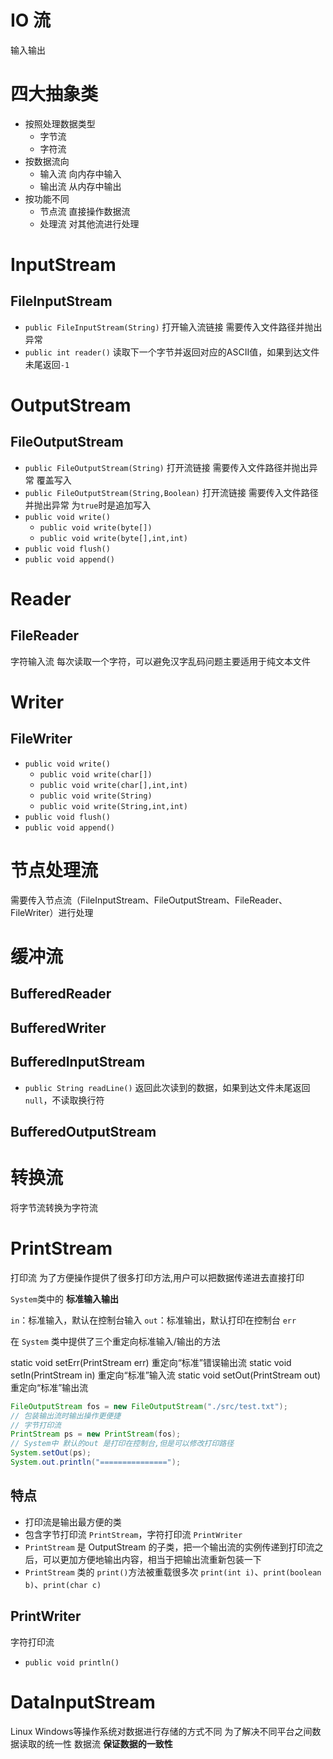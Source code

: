 # IO 流

输入输出

# 四大抽象类

- 按照处理数据类型
  - 字节流
  - 字符流
- 按数据流向
  - 输入流 向内存中输入
  - 输出流 从内存中输出
- 按功能不同
  - 节点流
    直接操作数据流 
  - 处理流
    对其他流进行处理

# InputStream

## FileInputStream

- `public FileInputStream(String)`
  打开输入流链接 需要传入文件路径并抛出异常
- `public int reader()`
  读取下一个字节并返回对应的ASCII值，如果到达文件未尾返回`-1`

# OutputStream

## FileOutputStream

- `public FileOutputStream(String)`
  打开流链接 需要传入文件路径并抛出异常 覆盖写入
- `public FileOutputStream(String,Boolean)`
  打开流链接 需要传入文件路径并抛出异常 为`true`时是追加写入
- `public void write()`
  - `public void write(byte[])`
  - `public void write(byte[],int,int)`
- `public void flush()`
- `public void append()`

# Reader

## FileReader

字符输入流 每次读取一个字符，可以避免汉字乱码问题主要适用于纯文本文件

# Writer

## FileWriter

- `public void write()`
  - `public void write(char[])`
  - `public void write(char[],int,int)`
  - `public void write(String)`
  - `public void write(String,int,int)`
- `public void flush()`
- `public void append()`

# 节点处理流

需要传入节点流（FileInputStream、FileOutputStream、FileReader、FileWriter）进行处理

# 缓冲流

## BufferedReader
## BufferedWriter

## BufferedInputStream

- `public String readLine()`
  返回此次读到的数据，如果到达文件未尾返回`null`，不读取换行符

## BufferedOutputStream

# 转换流

将字节流转换为字符流

# PrintStream

打印流 为了方便操作提供了很多打印方法,用户可以把数据传递进去直接打印


`System`类中的 **标准输入输出**

`in`：标准输入，默认在控制台输入
`out`：标准输出，默认打印在控制台
`err`

在 `System` 类中提供了三个重定向标准输入/输出的方法

static void setErr(PrintStream err) 重定向“标准”错误输出流
static void setIn(PrintStream in) 重定向“标准”输入流
static void setOut(PrintStream out) 重定向“标准”输出流

```java
FileOutputStream fos = new FileOutputStream("./src/test.txt");
// 包装输出流时输出操作更便捷
// 字节打印流
PrintStream ps = new PrintStream(fos);
// System中 默认的out 是打印在控制台,但是可以修改打印路径
System.setOut(ps);
System.out.println("===============");
```

## 特点

- 打印流是输出最方便的类
- 包含字节打印流 `PrintStream`，字符打印流 `PrintWriter`
- `PrintStream` 是 OutputStream 的子类，把一个输出流的实例传递到打印流之后，可以更加方便地输出内容，相当于把输出流重新包装一下
- `PrintStream` 类的 `print()`方法被重载很多次 `print(int i)`、`print(boolean b)`、`print(char c)`

## PrintWriter

字符打印流
- `public void println()`

# DataInputStream

Linux Windows等操作系统对数据进行存储的方式不同
为了解决不同平台之间数据读取的统一性
数据流 **保证数据的一致性**

